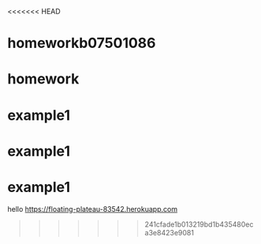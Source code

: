 <<<<<<< HEAD
# homeworkb07501086
homework
=======
# example1
# example1
# example1
hello
https://floating-plateau-83542.herokuapp.com
>>>>>>> 241cfade1b013219bd1b435480eca3e8423e9081
